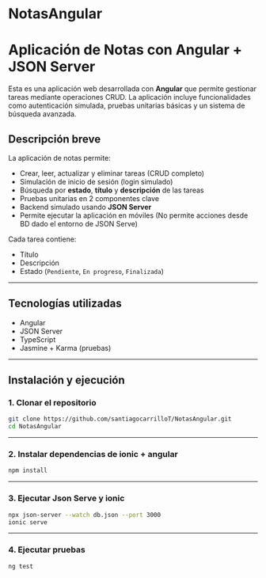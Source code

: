 # NotasAngular

# Aplicación de Notas con Angular + JSON Server

Esta es una aplicación web desarrollada con **Angular** que permite gestionar tareas mediante operaciones CRUD. La aplicación incluye funcionalidades como autenticación simulada, pruebas unitarias básicas y un sistema de búsqueda avanzada.

## Descripción breve

La aplicación de notas permite:

-  Crear, leer, actualizar y eliminar tareas (CRUD completo)
-  Simulación de inicio de sesión (login simulado)
-  Búsqueda por **estado**, **título** y **descripción** de las tareas
-  Pruebas unitarias en 2 componentes clave
-  Backend simulado usando **JSON Server**
-  Permite ejecutar la aplicación en móviles (No permite acciones desde BD dado el entorno de JSON Serve)

Cada tarea contiene:

- Título
- Descripción
- Estado (`Pendiente`, `En progreso`, `Finalizada`)

---

## Tecnologías utilizadas

- Angular
- JSON Server
- TypeScript
- Jasmine + Karma (pruebas)

---

## Instalación y ejecución

### 1. Clonar el repositorio

```bash
git clone https://github.com/santiagocarrilloT/NotasAngular.git
cd NotasAngular
```
---

### 2. Instalar dependencias de ionic + angular
```bash
npm install
```

---

### 3. Ejecutar Json Serve y ionic 
```bash
npx json-server --watch db.json --port 3000
ionic serve
```

---

### 4. Ejecutar pruebas 
```bash
ng test
```



